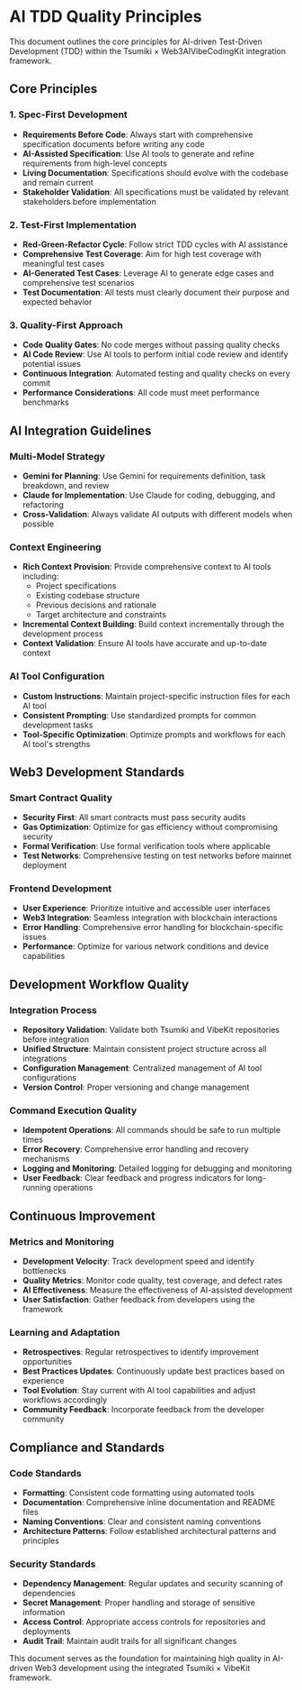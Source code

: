 # AI TDD Quality Principles

This document outlines the core principles for AI-driven Test-Driven Development (TDD) within the Tsumiki × Web3AIVibeCodingKit integration framework.

## Core Principles

### 1. Spec-First Development
- **Requirements Before Code**: Always start with comprehensive specification documents before writing any code
- **AI-Assisted Specification**: Use AI tools to generate and refine requirements from high-level concepts
- **Living Documentation**: Specifications should evolve with the codebase and remain current
- **Stakeholder Validation**: All specifications must be validated by relevant stakeholders before implementation

### 2. Test-First Implementation
- **Red-Green-Refactor Cycle**: Follow strict TDD cycles with AI assistance
- **Comprehensive Test Coverage**: Aim for high test coverage with meaningful test cases
- **AI-Generated Test Cases**: Leverage AI to generate edge cases and comprehensive test scenarios
- **Test Documentation**: All tests must clearly document their purpose and expected behavior

### 3. Quality-First Approach
- **Code Quality Gates**: No code merges without passing quality checks
- **AI Code Review**: Use AI tools to perform initial code review and identify potential issues
- **Continuous Integration**: Automated testing and quality checks on every commit
- **Performance Considerations**: All code must meet performance benchmarks

## AI Integration Guidelines

### Multi-Model Strategy
- **Gemini for Planning**: Use Gemini for requirements definition, task breakdown, and review
- **Claude for Implementation**: Use Claude for coding, debugging, and refactoring
- **Cross-Validation**: Always validate AI outputs with different models when possible

### Context Engineering
- **Rich Context Provision**: Provide comprehensive context to AI tools including:
  - Project specifications
  - Existing codebase structure
  - Previous decisions and rationale
  - Target architecture and constraints
- **Incremental Context Building**: Build context incrementally through the development process
- **Context Validation**: Ensure AI tools have accurate and up-to-date context

### AI Tool Configuration
- **Custom Instructions**: Maintain project-specific instruction files for each AI tool
- **Consistent Prompting**: Use standardized prompts for common development tasks
- **Tool-Specific Optimization**: Optimize prompts and workflows for each AI tool's strengths

## Web3 Development Standards

### Smart Contract Quality
- **Security First**: All smart contracts must pass security audits
- **Gas Optimization**: Optimize for gas efficiency without compromising security
- **Formal Verification**: Use formal verification tools where applicable
- **Test Networks**: Comprehensive testing on test networks before mainnet deployment

### Frontend Development
- **User Experience**: Prioritize intuitive and accessible user interfaces
- **Web3 Integration**: Seamless integration with blockchain interactions
- **Error Handling**: Comprehensive error handling for blockchain-specific issues
- **Performance**: Optimize for various network conditions and device capabilities

## Development Workflow Quality

### Integration Process
- **Repository Validation**: Validate both Tsumiki and VibeKit repositories before integration
- **Unified Structure**: Maintain consistent project structure across all integrations
- **Configuration Management**: Centralized management of AI tool configurations
- **Version Control**: Proper versioning and change management

### Command Execution Quality
- **Idempotent Operations**: All commands should be safe to run multiple times
- **Error Recovery**: Comprehensive error handling and recovery mechanisms
- **Logging and Monitoring**: Detailed logging for debugging and monitoring
- **User Feedback**: Clear feedback and progress indicators for long-running operations

## Continuous Improvement

### Metrics and Monitoring
- **Development Velocity**: Track development speed and identify bottlenecks
- **Quality Metrics**: Monitor code quality, test coverage, and defect rates
- **AI Effectiveness**: Measure the effectiveness of AI-assisted development
- **User Satisfaction**: Gather feedback from developers using the framework

### Learning and Adaptation
- **Retrospectives**: Regular retrospectives to identify improvement opportunities
- **Best Practices Updates**: Continuously update best practices based on experience
- **Tool Evolution**: Stay current with AI tool capabilities and adjust workflows accordingly
- **Community Feedback**: Incorporate feedback from the developer community

## Compliance and Standards

### Code Standards
- **Formatting**: Consistent code formatting using automated tools
- **Documentation**: Comprehensive inline documentation and README files
- **Naming Conventions**: Clear and consistent naming conventions
- **Architecture Patterns**: Follow established architectural patterns and principles

### Security Standards
- **Dependency Management**: Regular updates and security scanning of dependencies
- **Secret Management**: Proper handling and storage of sensitive information
- **Access Control**: Appropriate access controls for repositories and deployments
- **Audit Trail**: Maintain audit trails for all significant changes

This document serves as the foundation for maintaining high quality in AI-driven Web3 development using the integrated Tsumiki × VibeKit framework.
